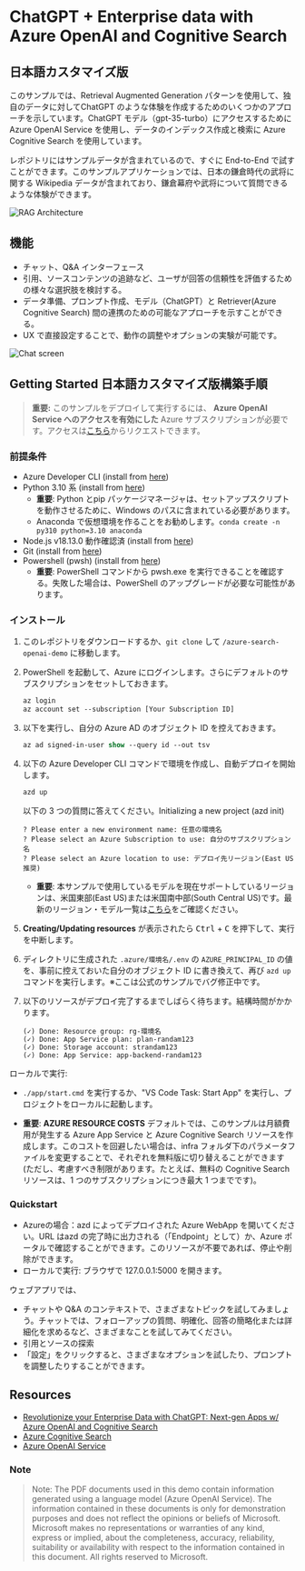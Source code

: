 # ChatGPT + Enterprise data with Azure OpenAI and Cognitive Search
## 日本語カスタマイズ版

このサンプルでは、Retrieval Augmented Generation パターンを使用して、独自のデータに対してChatGPT のような体験を作成するためのいくつかのアプローチを示しています。ChatGPT モデル（gpt-35-turbo）にアクセスするために Azure OpenAI Service を使用し、データのインデックス作成と検索に Azure Cognitive Search を使用しています。

レポジトリにはサンプルデータが含まれているので、すぐに End-to-End で試すことができます。このサンプルアプリケーションでは、日本の鎌倉時代の武将に関する Wikipedia データが含まれており、鎌倉幕府や武将について質問できるような体験ができます。

![RAG Architecture](docs/appcomponents.png)

## 機能

* チャット、Q&A インターフェース
* 引用、ソースコンテンツの追跡など、ユーザが回答の信頼性を評価するための様々な選択肢を検討する。
* データ準備、プロンプト作成、モデル（ChatGPT）と Retriever(Azure Cognitive Search) 間の連携のための可能なアプローチを示すことができる。
* UX で直接設定することで、動作の調整やオプションの実験が可能です。

![Chat screen](docs/chatscreen.png)

## Getting Started 日本語カスタマイズ版構築手順

> **重要:** このサンプルをデプロイして実行するには、 **Azure OpenAI Service へのアクセスを有効にした** Azure サブスクリプションが必要です。アクセスは[こちら](https://aka.ms/oaiapply)からリクエストできます。

### 前提条件

- Azure Developer CLI (install from [here](https://aka.ms/azure-dev/install))
- Python 3.10 系 (install from [here](https://www.python.org/downloads/))
    - **重要**: Python とpip パッケージマネージャは、セットアップスクリプトを動作させるために、Windows のパスに含まれている必要があります。
    - Anaconda で仮想環境を作ることをお勧めします。`conda create -n py310 python=3.10 anaconda`
- Node.js v18.13.0 動作確認済 (install from [here](https://nodejs.org/en/download/))
- Git (install from [here](https://git-scm.com/downloads))
- Powershell (pwsh) (install from [here](https://github.com/powershell/powershell))
   - **重要**: PowerShell コマンドから pwsh.exe を実行できることを確認する。失敗した場合は、PowerShell のアップグレードが必要な可能性があります。

### インストール

1. このレポジトリをダウンロードするか、`git clone` して `/azure-search-openai-demo` に移動します。
1. PowerShell を起動して、Azure にログインします。さらにデフォルトのサブスクリプションをセットしておきます。
    ```ps
    az login
    az account set --subscription [Your Subscription ID]
    ```
1. 以下を実行し、自分の Azure AD のオブジェクト ID を控えておきます。
    ```ps
    az ad signed-in-user show --query id --out tsv
    ```
1. 以下の Azure Developer CLI コマンドで環境を作成し、自動デプロイを開始します。
    ```ps
    azd up
    ```
    以下の 3 つの質問に答えてください。Initializing a new project (azd init)
    ```
    ? Please enter a new environment name: 任意の環境名
    ? Please select an Azure Subscription to use: 自分のサブスクリプション名
    ? Please select an Azure location to use: デプロイ先リージョン(East US 推奨)
    ```

    - **重要**: 本サンプルで使用しているモデルを現在サポートしているリージョンは、米国東部(East US)または米国南中部(South Central US)です。最新のリージョン・モデル一覧は[こちら](https://learn.microsoft.com/azure/cognitive-services/openai/concepts/models)をご確認ください。
1. **Creating/Updating resources** が表示されたら <kbd>Ctrl</kbd> + <kbd>C</kbd> を押下して、実行を中断します。
1. ディレクトリに生成された `.azure/環境名/.env` の `AZURE_PRINCIPAL_ID` の値を、事前に控えておいた自分のオブジェクト ID に書き換えて、再び `azd up` コマンドを実行します。※ここは公式のサンプルでバグ修正中です。
1. 以下のリソースがデプロイ完了するまでしばらく待ちます。結構時間がかかります。
    ```
    (✓) Done: Resource group: rg-環境名
    (✓) Done: App Service plan: plan-randam123
    (✓) Done: Storage account: strandam123
    (✓) Done: App Service: app-backend-randam123
    ```

ローカルで実行:
* `./app/start.cmd` を実行するか、"VS Code Task: Start App" を実行し、プロジェクトをローカルに起動します。

- **重要**: **AZURE RESOURCE COSTS** デフォルトでは、このサンプルは月額費用が発生する Azure App Service と Azure Cognitive Search リソースを作成します。このコストを回避したい場合は、infra フォルダ下のパラメータファイルを変更することで、それぞれを無料版に切り替えることができます (ただし、考慮すべき制限があります。たとえば、無料の Cognitive Search リソースは、1 つのサブスクリプションにつき最大 1 つまでです)。

### Quickstart

* Azureの場合：azd によってデプロイされた Azure WebApp を開いてください。URL はazd の完了時に出力される（「Endpoint」として）か、Azure ポータルで確認することができます。このリソースが不要であれば、停止や削除ができます。
* ローカルで実行: ブラウザで 127.0.0.1:5000 を開きます。

ウェブアプリでは、
* チャットや Q&A のコンテキストで、さまざまなトピックを試してみましょう。チャットでは、フォローアップの質問、明確化、回答の簡略化または詳細化を求めるなど、さまざまなことを試してみてください。
* 引用とソースの探索
* 「設定」をクリックすると、さまざまなオプションを試したり、プロンプトを調整したりすることができます。


## Resources

* [Revolutionize your Enterprise Data with ChatGPT: Next-gen Apps w/ Azure OpenAI and Cognitive Search](https://aka.ms/entgptsearchblog)
* [Azure Cognitive Search](https://learn.microsoft.com/azure/search/search-what-is-azure-search)
* [Azure OpenAI Service](https://learn.microsoft.com/azure/cognitive-services/openai/overview)

### Note
>Note: The PDF documents used in this demo contain information generated using a language model (Azure OpenAI Service). The information contained in these documents is only for demonstration purposes and does not reflect the opinions or beliefs of Microsoft. Microsoft makes no representations or warranties of any kind, express or implied, about the completeness, accuracy, reliability, suitability or availability with respect to the information contained in this document. All rights reserved to Microsoft.
